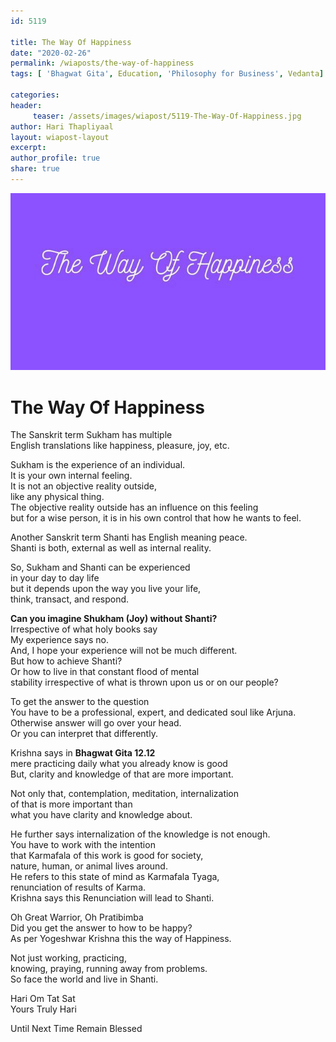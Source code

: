 ```yaml
--- 
id: 5119

title: The Way Of Happiness
date: "2020-02-26"
permalink: /wiaposts/the-way-of-happiness
tags: [ 'Bhagwat Gita', Education, 'Philosophy for Business', Vedanta]    

categories: 
header:
     teaser: /assets/images/wiapost/5119-The-Way-Of-Happiness.jpg
author: Hari Thapliyaal 
layout: wiapost-layout
excerpt:  
author_profile: true 
share: true 
---
```


![The Way Of Happiness](/assets/images/wiapost/5119-The-Way-Of-Happiness.jpg)     
   
# The Way Of Happiness
       
The Sanskrit term Sukham has multiple     
English translations like happiness, pleasure, joy, etc.    
    
Sukham is the experience of an individual.     
It is your own internal feeling.     
It is not an objective reality outside,     
like any physical thing.     
The objective reality outside has an influence on this feeling     
but for a wise person, it is in his own control that how he wants to feel.    
    
Another Sanskrit term Shanti has English meaning peace.     
Shanti is both, external as well as internal reality.    
    
So, Sukham and Shanti can be experienced     
in your day to day life     
but it depends upon the way you live your life,     
think, transact, and respond.    
    
**Can you imagine Shukham (Joy) without Shanti?**     
Irrespective of what holy books say     
My experience says no.     
And, I hope your experience will not be much different.     
But how to achieve Shanti?     
Or how to live in that constant flood of mental     
stability irrespective of what is thrown upon us or on our people?    
    
To get the answer to the question     
You have to be a professional, expert, and dedicated soul like Arjuna.     
Otherwise answer will go over your head.     
Or you can interpret that differently.    
    
Krishna says in **Bhagwat Gita 12.12**     
mere practicing daily what you already know is good     
But, clarity and knowledge of that are more important.    
    
Not only that, contemplation, meditation, internalization     
of that is more important than     
what you have clarity and knowledge about.    
    
He further says internalization of the knowledge is not enough.     
You have to work with the intention     
that Karmafala of this work is good for society,     
nature, human, or animal lives around.     
He refers to this state of mind as Karmafala Tyaga,     
renunciation of results of Karma.     
Krishna says this Renunciation will lead to Shanti.    
    
Oh Great Warrior, Oh Pratibimba     
Did you get the answer to how to be happy?     
As per Yogeshwar Krishna this the way of Happiness.    
    
Not just working, practicing,     
knowing, praying, running away from problems.     
So face the world and live in Shanti.    
    
Hari Om Tat Sat     
Yours Truly Hari    
    
Until Next Time Remain Blessed    
